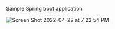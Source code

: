 Sample Spring boot application

![Screen Shot 2022-04-22 at 7 22 54 PM](https://user-images.githubusercontent.com/103134604/166116162-e6936a7e-8b33-488b-90ce-65b7ecd52aad.png)
